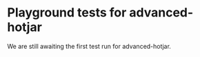 # Playground tests for advanced-hotjar
We are still awaiting the first test run for advanced-hotjar.
